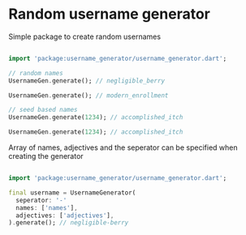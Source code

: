 # Random username generator

Simple package to create random usernames

```dart

import 'package:username_generator/username_generator.dart';

// random names
UsernameGen.generate(); // negligible_berry

UsernameGen.generate(); // modern_enrollment

// seed based names
UsernameGen.generate(1234); // accomplished_itch

UsernameGen.generate(1234); // accomplished_itch

```

Array of names, adjectives and the seperator can be specified when creating the generator

```dart

import 'package:username_generator/username_generator.dart';

final username = UsernameGenerator(
  seperator: '-'
  names: ['names'],
  adjectives: ['adjectives'],
).generate(); // negligible-berry

```
